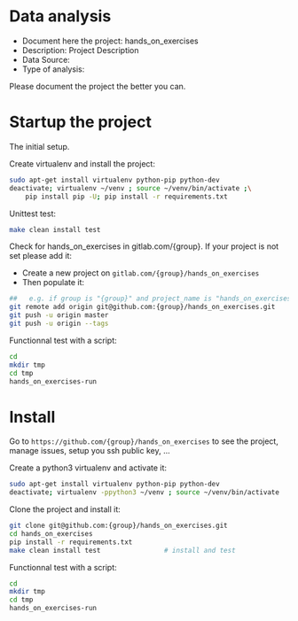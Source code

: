 # Data analysis
- Document here the project: hands_on_exercises
- Description: Project Description
- Data Source:
- Type of analysis:

Please document the project the better you can.

# Startup the project

The initial setup.

Create virtualenv and install the project:
```bash
sudo apt-get install virtualenv python-pip python-dev
deactivate; virtualenv ~/venv ; source ~/venv/bin/activate ;\
    pip install pip -U; pip install -r requirements.txt
```

Unittest test:
```bash
make clean install test
```

Check for hands_on_exercises in gitlab.com/{group}.
If your project is not set please add it:

- Create a new project on `gitlab.com/{group}/hands_on_exercises`
- Then populate it:

```bash
##   e.g. if group is "{group}" and project_name is "hands_on_exercises"
git remote add origin git@github.com:{group}/hands_on_exercises.git
git push -u origin master
git push -u origin --tags
```

Functionnal test with a script:

```bash
cd
mkdir tmp
cd tmp
hands_on_exercises-run
```

# Install

Go to `https://github.com/{group}/hands_on_exercises` to see the project, manage issues,
setup you ssh public key, ...

Create a python3 virtualenv and activate it:

```bash
sudo apt-get install virtualenv python-pip python-dev
deactivate; virtualenv -ppython3 ~/venv ; source ~/venv/bin/activate
```

Clone the project and install it:

```bash
git clone git@github.com:{group}/hands_on_exercises.git
cd hands_on_exercises
pip install -r requirements.txt
make clean install test                # install and test
```
Functionnal test with a script:

```bash
cd
mkdir tmp
cd tmp
hands_on_exercises-run
```
